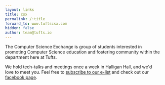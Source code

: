 ```yaml
---
layout: links
title: csx
permalink: /:title
forward_to: www.tuftscsx.com
hidden: false
author: team@tufts.io
---
```

The Computer Science Exchange is group of students interested in promoting Computer Science education and fostering community within the department here at Tufts.

We hold tech-talks and meetings once a week in Halligan Hall, and we'd love to meet you. Feel free to <a href="http://eepurl.com/-5_eX">subscribe to our e-list</a> and check out our <a href="https://www.facebook.com/TuftsCSX">facebook page</a>.
